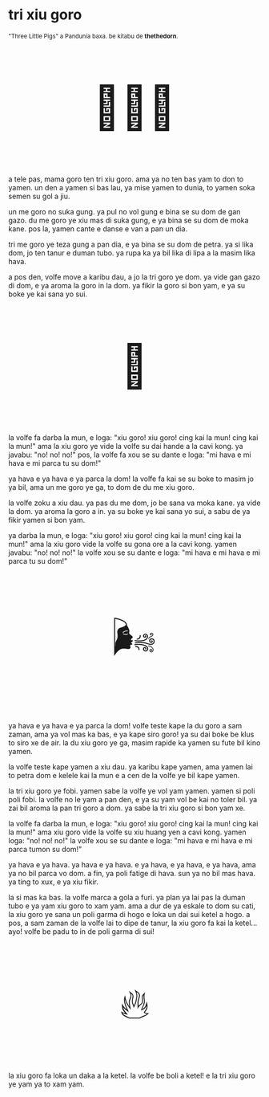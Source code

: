 # tri xiu goro

<small>"Three Little Pigs" a Pandunia baxa. be kitabu de **thethedorn**.</small>

<p style="font-size:6em;text-align:center;">🐷🐷🐷</p>

a tele pas, mama goro ten tri xiu goro.
ama ya no ten bas yam to don to yamen.
un den a yamen si bas lau, ya mise yamen to dunia,
to yamen soka semen su gol a jiu.

un me goro no suka gung.
ya pul no vol gung e bina se su dom de gan gazo.
du me goro ye xiu mas di suka gung,
e ya bina se su dom de moka kane.
pos la, yamen cante e danse e van a pan un dia.

tri me goro ye teza gung a pan dia,
e ya bina se su dom de petra.
ya si lika dom,
jo ten tanur e duman tubo.
ya rupa ka ya bil lika di lipa a la masim lika hava.

a pos den, volfe move a karibu dau, a jo la tri goro ye dom.
ya vide gan gazo di dom,
e ya aroma la goro in la dom.
ya fikir la goro si bon yam,
e ya su boke ye kai sana yo sui.

<p style="font-size:6em;text-align:center;">🐺</p>

la volfe fa darba la mun, e loga:
"xiu goro! xiu goro! cing kai la mun! cing kai la mun!"
ama la xiu goro ye vide la volfe su dai hande a la cavi kong.
ya javabu: "no! no! no!"
pos, la volfe fa xou se su dante e loga:
"mi hava e mi hava e mi parca tu su dom!"

ya hava e ya hava e ya parca la dom!
la volfe fa kai se su boke to masim jo ya bil,
ama un me goro ye ga,
to dom de du me xiu goro.

la volfe zoku a xiu dau.
ya pas du me dom, jo be sana va moka kane.
ya vide la dom.
ya aroma la goro a in.
ya su boke ye kai sana yo sui,
a sabu de ya fikir yamen si bon yam.

ya darba la mun, e loga:
"xiu goro! xiu goro! cing kai la mun! cing kai la mun!"
ama la xiu goro vide la volfe su gona ore a la cavi kong.
yamen javabu: "no! no! no!"
la volfe xou se su dante e loga:
"mi hava e mi hava e mi parca tu su dom!"

<p style="font-size:6em;text-align:center;">🌬️</p>

ya hava e ya hava e ya parca la dom!
volfe teste kape la du goro a sam zaman,
ama ya vol mas ka bas, e ya kape siro goro!
ya su dai boke be klus to siro xe de air.
la du xiu goro ye ga, masim rapide ka yamen su fute bil kino yamen.

la volfe teste kape yamen a xiu dau.
ya karibu kape yamen,
ama yamen lai to petra dom e kelele kai la mun
e a cen de la volfe ye bil kape yamen.

la tri xiu goro ye fobi.
yamen sabe la volfe ye vol yam yamen.
yamen si poli poli fobi.
la volfe no le yam a pan den,
e ya su yam vol be kai no toler bil.
ya zai bil aroma la pan tri goro a dom.
ya sabe la tri xiu goro si bon yam xe.

la volfe fa darba la mun, e loga:
"xiu goro! xiu goro! cing kai la mun! cing kai la mun!"
ama xiu goro vide la volfe su xiu huang yen a cavi kong.
yamen loga: "no! no! no!"
la volfe xou se su dante e loga:
"mi hava e mi hava e mi parca tumon su dom!"

ya hava e ya hava.
ya hava e ya hava.
e ya hava, e ya hava, e ya hava,
ama ya no bil parca vo dom.
a fin, ya poli fatige di hava.
sun ya no bil mas hava.
ya ting to xux,
e ya xiu fikir.

la si mas ka bas.
la volfe marca a gola a furi.
ya plan ya lai pas la duman tubo e ya yam xiu goro to xam yam.
ama a dur de ya eskale to dom su cati,
la xiu goro ye sana un poli garma di hogo e loka un dai sui ketel a hogo.
a pos, a sam zaman de la volfe lai to dipe de tanur,
la xiu goro fa kai la ketel...
ayo! volfe be padu to in de poli garma di sui!

<p style="font-size:6em;text-align:center;">🔥</p>

la xiu goro fa loka un daka a la ketel.
la volfe be boli a ketel!
e la tri xiu goro ye yam ya to xam yam.

